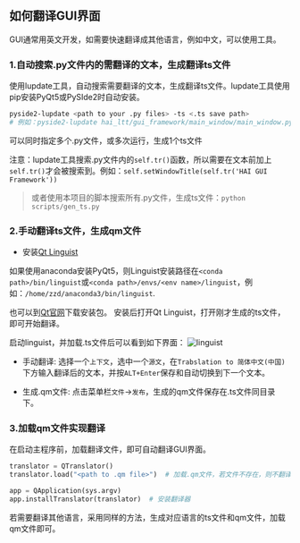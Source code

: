 


## 如何翻译GUI界面

GUI通常用英文开发，如需要快速翻译成其他语言，例如中文，可以使用工具。

### 1.自动搜索.py文件内的需翻译的文本，生成翻译ts文件

使用lupdate工具，自动搜索需要翻译的文本，生成翻译ts文件。lupdate工具使用pip安装PyQt5或PySIde2时自动安装。

```bash
pyside2-lupdate <path to your .py files> -ts <.ts save path>
# 例如：pyside2-lupdate hai_ltt/gui_framework/main_window/main_window.py -ts hai_ltt/gui_framework/translate/translate_zh_CN.ts
```
可以同时指定多个.py文件，或多次运行，生成1个ts文件

注意：lupdate工具搜索.py文件内的`self.tr()`函数，所以需要在文本前加上`self.tr()`才会被搜索到。例如：`self.setWindowTitle(self.tr('HAI GUI Framework'))`

>或者使用本项目的脚本搜索所有.py文件，生成ts文件：`python scripts/gen_ts.py`

### 2.手动翻译ts文件，生成qm文件

+ 安装[Qt Linguist](https://doc.qt.io/qt-5/qtlinguist-index.html)

如果使用anaconda安装PyQt5，则Linguist安装路径在`<conda path>/bin/linguist`或`<conda path>/envs/<env name>/linguist`，例如：`/home/zzd/anaconda3/bin/linguist`.

也可以到[Qt官网](https://www.qt.io/download)下载安装包。
安装后打开Qt Linguist，打开刚才生成的ts文件，即可开始翻译。

启动linguist，并加载.ts文件后可以看到如下界面：
![linguist](https://zhangzhengde0225.github.io/images/blog/linguist.png)

+ 手动翻译: 选择一个`上下文`，选中一个`源文`，在`Trabslation to 简体中文(中国)`下方输入翻译后的文本，并按`ALT+Enter`保存和自动切换到下一个文本。

+ 生成.qm文件: 点击菜单栏`文件`->`发布`，生成的qm文件保存在.ts文件同目录下。

### 3.加载qm文件实现翻译

在启动主程序前，加载翻译文件，即可自动翻译GUI界面。
```python
translator = QTranslator()
translator.load("<path to .qm file>")  # 加载.qm文件，若文件不存在，则不翻译

app = QApplication(sys.argv)
app.installTranslator(translator)  # 安装翻译器
```

若需要翻译其他语言，采用同样的方法，生成对应语言的ts文件和qm文件，加载qm文件即可。


